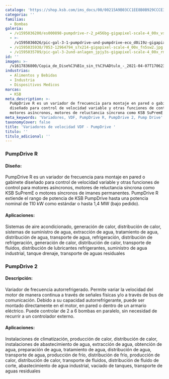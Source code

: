 ```yaml
---
catalogo: 'https://shop.ksb.com/ims_docs/00/00215A9B03CC1EE8B0B929CCCE3315D6.pdf'
categoria: ''
familias:
  - Bombas
galeria:
  - /v1595036200/es000898-pumpdrive-r-2_p456bg-gigapixel-scale-4_00x_vsydnt.png
  - >-
    /v1595036026/pic-gal-3-1-pumpdrive-und-pumpdrive-eco_d0i19z-gigapixel-scale-4_00x_m0n1fe.jpg
  - /v1595035938/7053-12964794_s7x214-gigapixel-scale-4_00x_fn5sw2.jpg
  - /v1595035709/pic-gal-3-2und-anlagen_jpjy3s-gigapixel-scale-4_00x_rmdqzv.jpg
id: ''
imagen: >-
  /v1617836800/Copia_de_Dise%C3%B1o_sin_t%C3%ADtulo_-_2021-04-07T170623.952_ioeqzb.png
industrias:
  - Alimentos y Bebidas
  - Industria
  - Dispositivos Medicos
marcas:
  - KSB
meta_description: >-
  PumpDrive R es un variador de frecuencia para montaje en pared o gabinete
  diseñado para control de velocidad variable y otras funciones de control para
  motores asíncronos, motores de reluctancia síncrona como KSB SuPremE
meta_keywords: 'Variadores, VDF, PumpDrive R, PumpDrive 2, Pump Drive'
taxonomyCover: false
title: 'Variadores de velocidad VDF - PumpDrive '
titulo: ''
titulo_adicional: ''
---
```



### **PumpDrive R**

#### **Diseño:**

PumpDrive R es un variador de frecuencia para montaje en pared o gabinete diseñado para control de velocidad variable y otras funciones de control para motores asíncronos, motores de reluctancia síncrona como KSB SuPremE o motores síncronos de imanes permanentes. PumpDrive R extiende el rango de potencia de KSB PumpDrive hasta una potencia nominal de 110 kW como estándar o hasta 1,4 MW (bajo pedido).

#### **Aplicaciones:**

Sistemas de aire acondicionado, generación de calor, distribución de calor, sistemas de suministro de agua, extracción de agua, tratamiento de agua, distribución de agua, transporte de agua, refrigeración, distribución de refrigeración, generación de calor, distribución de calor, transporte de fluidos, distribución de lubricantes refrigerantes, suministro de agua industrial, tanque drenaje, transporte de aguas residuales

### **PumpDrive 2**

#### **Descripción:**

Variador de frecuencia autorrefrigerado. Permite variar la velocidad del motor de manera continua a través de señales físicas y/o a través de bus de comunicación. Debido a su capacidad autorrefrigerante, puede ser montado directamente en el motor, en pared o dentro de un armario eléctrico. Puede controlar de 2 a 6 bombas en paralelo, sin necesidad de recurrir a un controlador externo.

#### **Aplicaciones:**

Instalaciones de climatización, producción de calor, distribución de calor, instalaciones de abastecimiento de agua, extracción de agua, obtención de agua, preparación de agua, tratamiento de agua, distribución de agua, transporte de agua, producción de frío, distribución de frío, producción de calor, distribución de calor, transporte de fluidos, distribución de fluido de corte, abastecimiento de agua industrial, vaciado de tanques, transporte de aguas residuales
